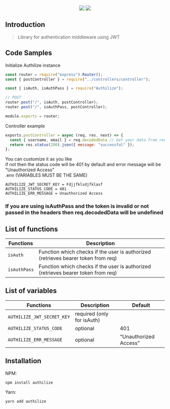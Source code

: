 <p align="center" style="margin: 0px auto; margin-top: 15px; max-width: 600px">
    <a href="https://npmjs.com/package/Authilize"><img src="https://img.shields.io/npm/v/authilize"></a>
    <a href="#"><img src="https://img.shields.io/npm/dt/authilize"/></a>
</p>

## Introduction

> Library for authentication middleware using JWT

## Code Samples

Initialize Authilize instance

```js
const router = require("express").Router();
const { postController } = require("../controllers/controller");

const { isAuth, isAuthPass } = require("Authilize");

// POST
router.post("/", isAuth, postController);
router.post("/", isAuthPass, postController);

module.exports = router;
```

Controller example

```js
exports.postController = async (req, res, next) => {
  const { username, email } = req.decodedData // Get your data from req.decodedData.
  return res.status(200).json({ message: "successful" });
};
```

You can customize it as you like <br />
if not then the status code will be 401 by default and error message will be "Unauthorized Access"<br />
.env (VARIABLES MUST BE THE SAME)

```
AUTHILIZE_JWT_SECRET_KEY = Fdjjfklsdjfklasf
AUTHILIZE_STATUS_CODE = 401
AUTHILIZE_ERR_MESSAGE = Unauthorized Access
```

### If you are using isAuthPass and the token is invalid or not passed in the headers then req.decodedData will be undefined

## List of functions

| Functions | Description                                                                       |
| --------- | --------------------------------------------------------------------------------- |
| `isAuth`  | Function which checks if the user is authorized (retrieves bearer token from req) |
| `isAuthPass`  | Function which checks if the user is authorized (retrieves bearer token from req) |

## List of variables

| Functions | Description                                                                       | Default |
| --------- | --------------------------------------------------------------------------------- | ------- |
| `AUTHILIZE_JWT_SECRET_KEY`  | required (only for isAuth) |
| `AUTHILIZE_STATUS_CODE`  | optional | 401 |
| `AUTHILIZE_ERR_MESSAGE` | optional | "Unauthorized Access" |

## Installation

NPM:

```
npm install authilize
```

Yarn:

```
yarn add authilize
```
